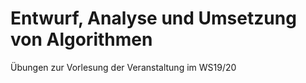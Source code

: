 # Entwurf, Analyse und Umsetzung von Algorithmen
Übungen zur Vorlesung der Veranstaltung im WS19/20

